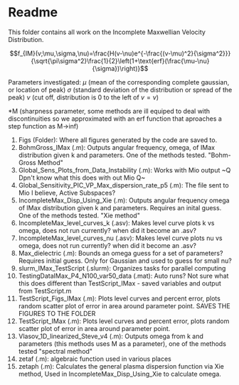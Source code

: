 # Readme
This folder contains all work on the Incomplete Maxwellian Velocity Distribution.

$$f_{IM}(v;\mu,\sigma,\nu)=\frac{H(v-\nu)e^{-\frac{(v-\mu)^2}{\sigma^2}}}{\sqrt{\pi\sigma^2}\frac{1}{2}\left(1+\text{erf}(\frac{\mu-\nu}{\sigma})\right)}$$

Parameters investigated: 
$\mu$ (mean of the corresponding complete gaussian, or location of peak)
$\sigma$ (standard deviation of the distribution or spread of the peak)
$\nu$ (cut off, distribution is 0 to the left of $v=\nu$)

*M (sharpness parameter, some methods are ill equiped to deal with discontinuities 
so we approximated with an erf function that aproaches a step function as M->inf)

1. Figs (Folder): Where all figures generated by the code are saved to.
2. BohmGross_IMax (.m): Outputs angular frequency, omega, of IMax distribution given k and parameters. One of the methods tested. "Bohm-Gross Method"
3. Global_Sens_Plots_from_Data_Instability (.m): Works with Mio output ~Q Dpn't know what this does with out Mio Q~
4. Global_Sensitivity_PIC_VP_Max_dispersion_rate_p5 (.m): The file sent to Mio I believe, Active Subspaces?
5. IncompleteMax_Disp_Using_Xie (.m): Outputs angular frequency omega of IMax distribution given k and parameters. 
Requires an inital guess. One of the methods tested. "Xie method"
6. IncompleteMax_level_curves_k (.asv): Makes level curve plots k vs omega, does not run currently? when did it become an .asv?
7. IncompleteMax_level_curves_nu (.asv): Makes level curve plots nu vs omega, does not run currently? when did it become an .asv?
8. Max_dielectric (.m): Bounds an omega guess for a set of parameters? Requires initial guess. Only for Gaussian and used to guess for small nu?
9. slurm_IMax_TestScript (.slurm): Organizes tasks for parallel computing
10. TestingDataIMax_P4_N100_var50_data (.mat): Auto runs? Not sure what this does different than TestScript_IMax - saved variables and output from TestScript.m
11. TestScript_Figs_IMax (.m): Plots level curves and percent error, plots random scatter plot of error in area around parameter point.
SAVES THE FIGURES TO THE FOLDER
12. TestScript_IMax (.m): Plots level curves and percent error, plots random scatter plot of error in area around parameter point.
13. Vlasov_1D_linearized_Steve_v4 (.m): Outputs omega from k and parameters (this methods uses M as a parameter), 
one of the methods tested "spectral method"
14. zetaf (.m): algebraic function used in various places
15. zetaph (.m): Calculates the general plasma dispersion function via Xie method, Used in IncompleteMax_Disp_Using_Xie to calculate omega.
